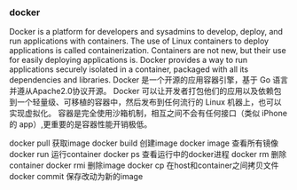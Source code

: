### docker
Docker is a platform for developers and sysadmins to develop, deploy, and run applications with containers. The use of Linux containers to deploy applications is called containerization. Containers are not new, but their use for easily deploying applications is.
Docker provides a way to run applications securely isolated in a container, packaged with all its dependencies and libraries.
Docker 是一个开源的应用容器引擎，基于 Go 语言 并遵从Apache2.0协议开源。
Docker 可以让开发者打包他们的应用以及依赖包到一个轻量级、可移植的容器中，然后发布到任何流行的 Linux 机器上，也可以实现虚拟化。
容器是完全使用沙箱机制，相互之间不会有任何接口（类似 iPhone 的 app）,更重要的是容器性能开销极低。


docker pull 获取image
docker build 创建image
docker image 查看所有镜像
docker run 运行container
docker ps 查看运行中的docker进程
docker rm 删除container
docker rmi 删除image
docker cp 在host和container之间拷贝文件
docker commit 保存改动为新的image


